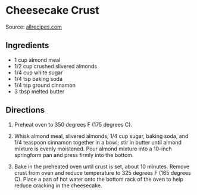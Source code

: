 Cheesecake Crust
================
Source: [allrecipes.com](http://allrecipes.com/recipe/gluten-free-pumpkin-cheesecake/)

Ingredients
-----------
* 1 cup almond meal
* 1/2 cup crushed slivered almonds
* 1/4 cup white sugar
* 1/4 tsp baking soda
* 1/4 tsp ground cinnamon
* 3 tbsp melted butter

Directions
----------
1. Preheat oven to 350 degrees F (175 degrees C).

2. Whisk almond meal, slivered almonds, 1/4 cup sugar, baking soda, and 1/4
teaspoon cinnamon together in a bowl; stir in butter until almond mixture is
evenly moistened. Pour almond mixture into a 10-inch springform pan and press
firmly into the bottom.

3. Bake in the preheated oven until crust is set, about 10 minutes. Remove crust
from oven and reduce temperature to 325 degrees F (165 degrees C). Place a pan
of hot water onto the bottom rack of the oven to help reduce cracking in the
cheesecake.
